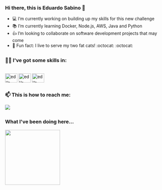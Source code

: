 ### Hi there, this is Eduardo Sabino 👋

- 💻 I’m currently working on building up my skills for this new challenge
- 📚 I’m currently learning Docker, Node.js, AWS, Java and Python
- 👍 I’m looking to collaborate on software development projects that may come
- 🤣 Fun fact: I live to serve my two fat cats! :octocat: :octocat:

##

### 👨‍💻 I've got some skills in:

<div style="display: inline_block"><br>
  <img align="center" alt="edu-python" width=40 height=30 src="https://cdn.jsdelivr.net/gh/devicons/devicon/icons/python/python-original.svg" />
  <img align="center" alt="edu-java" width=40 height=30 src="https://cdn.jsdelivr.net/gh/devicons/devicon/icons/java/java-original-wordmark.svg" />
  <img align="center" alt="edu-javascript" width=40 height=30 src="https://cdn.jsdelivr.net/gh/devicons/devicon/icons/javascript/javascript-original.svg" />
</div>

##

### 📫 This is how to reach me:<br>
<div>
<a href="https://www.linkedin.com/in/eduardo-sabino-dev/" target="_blank"><img src="https://img.shields.io/badge/LinkedIn-0077B5?style=for-the-badge&logo=linkedin&logoColor=white" target="_blank"></a></div>

##

### What I've been doing here...

<div>
  <a href="https://github.com/edu-sabino/edu-sabino">
  <img height="180em" src="https://github-readme-stats.vercel.app/api?username=edu-sabino&show_icons=true&theme=dark&count_private=true&include_all_commits=true" />
  
</div>
<!--
  <img height="180em" src="https://github-readme-stats.vercel.app/api/top-langs/?username=edu-sabino&layout=compact&lang_count=16" />
-->
